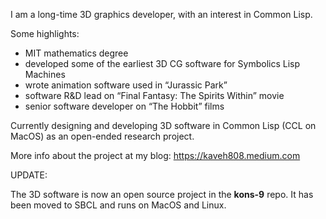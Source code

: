 I am a long-time 3D graphics developer, with an interest in Common Lisp.

Some highlights:
- MIT mathematics degree
- developed some of the earliest 3D CG software for Symbolics Lisp Machines
- wrote animation software used in “Jurassic Park”
- software R&D lead on “Final Fantasy: The Spirits Within” movie
- senior software developer on “The Hobbit” films

Currently designing and developing 3D software in Common Lisp (CCL on MacOS) as an open-ended research project.

More info about the project at my blog: https://kaveh808.medium.com

UPDATE:

The 3D software is now an open source project in the **kons-9** repo. It has been moved to SBCL and runs on MacOS and Linux.

<!---
kaveh808/kaveh808 is a ✨ special ✨ repository because its `README.md` (this file) appears on your GitHub profile.
You can click the Preview link to take a look at your changes.
--->
